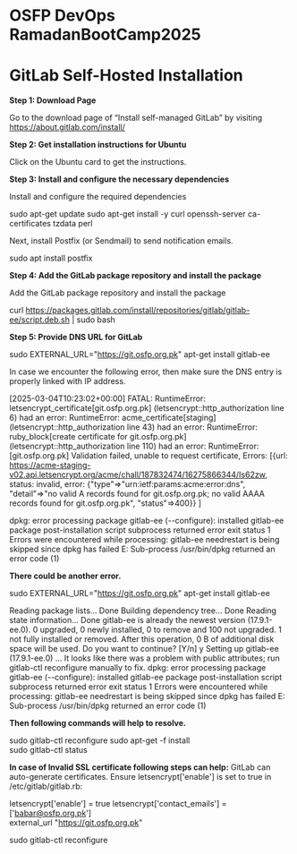 # OSFP DevOps RamadanBootCamp2025

# GitLab Self-Hosted Installation  

**Step 1: Download Page**

Go to the download page of “Install self-managed GitLab” by visiting https://about.gitlab.com/install/ 

**Step 2: Get installation instructions for Ubuntu**  

Click on the Ubuntu card to get the instructions.  

**Step 3: Install and configure the necessary dependencies** 

Install and configure the required dependencies 

sudo apt-get update 
sudo apt-get install -y curl openssh-server ca-certificates tzdata perl 

Next, install Postfix (or Sendmail) to send notification emails. 

sudo apt install postfix

**Step 4: Add the GitLab package repository and install the package** 

Add the GitLab package repository and install the package 

curl https://packages.gitlab.com/install/repositories/gitlab/gitlab-ee/script.deb.sh | sudo bash 

**Step 5: Provide DNS URL for GitLab**

sudo EXTERNAL_URL="https://git.osfp.org.pk" apt-get install gitlab-ee 

In case we encounter the following error, then make sure the DNS entry is properly linked with IP address.  

[2025-03-04T10:23:02+00:00] FATAL: RuntimeError: letsencrypt_certificate[git.osfp.org.pk] (letsencrypt::http_authorization line 6) had an error: RuntimeError: acme_certificate[staging] (letsencrypt::http_authorization line 43) had an error: RuntimeError: ruby_block[create certificate for git.osfp.org.pk] (letsencrypt::http_authorization line 110) had an error: RuntimeError: [git.osfp.org.pk] Validation failed, unable to request certificate, Errors: [{url: https://acme-staging-v02.api.letsencrypt.org/acme/chall/187832474/16275866344/Is62zw, status: invalid, error: {"type"=>"urn:ietf:params:acme:error:dns", "detail"=>"no valid A records found for git.osfp.org.pk; no valid AAAA records found for git.osfp.org.pk", "status"=>400}} ] 

dpkg: error processing package gitlab-ee (--configure): 
 installed gitlab-ee package post-installation script subprocess returned error exit status 1 
Errors were encountered while processing: 
 gitlab-ee 
needrestart is being skipped since dpkg has failed 
E: Sub-process /usr/bin/dpkg returned an error code (1) 
 

**There could be another error.**  

sudo EXTERNAL_URL="https://git.osfp.org.pk" apt-get install gitlab-ee 

Reading package lists... Done 
Building dependency tree... Done 
Reading state information... Done 
gitlab-ee is already the newest version (17.9.1-ee.0). 
0 upgraded, 0 newly installed, 0 to remove and 100 not upgraded. 
1 not fully installed or removed. 
After this operation, 0 B of additional disk space will be used. 
Do you want to continue? [Y/n] y 
Setting up gitlab-ee (17.9.1-ee.0) ... 
It looks like there was a problem with public attributes; run gitlab-ctl reconfigure manually to fix. 
dpkg: error processing package gitlab-ee (--configure): 
 installed gitlab-ee package post-installation script subprocess returned error exit status 1 
Errors were encountered while processing: 
 gitlab-ee 
needrestart is being skipped since dpkg has failed 
E: Sub-process /usr/bin/dpkg returned an error code (1)  

**Then following commands will help to resolve.**

sudo gitlab-ctl reconfigure 
sudo apt-get -f install   
sudo gitlab-ctl status 


**In case of Invalid SSL certificate  following steps can help:**
GitLab can auto-generate certificates. Ensure letsencrypt['enable'] is set to true in /etc/gitlab/gitlab.rb: 

letsencrypt['enable'] = true 
letsencrypt['contact_emails'] = ['babar@osfp.org.pk']   
external_url "https://git.osfp.org.pk" 

sudo gitlab-ctl reconfigure 

